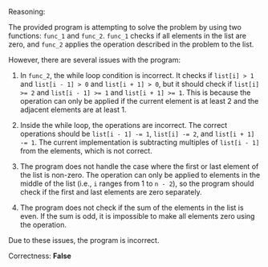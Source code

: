 Reasoning:

The provided program is attempting to solve the problem by using two functions: `func_1` and `func_2`. `func_1` checks if all elements in the list are zero, and `func_2` applies the operation described in the problem to the list.

However, there are several issues with the program:

1. In `func_2`, the while loop condition is incorrect. It checks if `list[i] > 1` and `list[i - 1] > 0` and `list[i + 1] > 0`, but it should check if `list[i] >= 2` and `list[i - 1] >= 1` and `list[i + 1] >= 1`. This is because the operation can only be applied if the current element is at least 2 and the adjacent elements are at least 1.

2. Inside the while loop, the operations are incorrect. The correct operations should be `list[i - 1] -= 1`, `list[i] -= 2`, and `list[i + 1] -= 1`. The current implementation is subtracting multiples of `list[i - 1]` from the elements, which is not correct.

3. The program does not handle the case where the first or last element of the list is non-zero. The operation can only be applied to elements in the middle of the list (i.e., `i` ranges from 1 to `n - 2`), so the program should check if the first and last elements are zero separately.

4. The program does not check if the sum of the elements in the list is even. If the sum is odd, it is impossible to make all elements zero using the operation.

Due to these issues, the program is incorrect.

Correctness: **False**